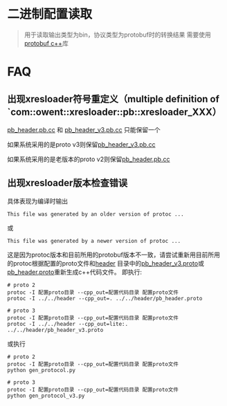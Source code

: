 ﻿二进制配置读取
======

> 用于读取输出类型为bin，协议类型为protobuf时的转换结果
> 需要使用[protobuf c++](https://github.com/google/protobuf)库

FAQ
======

出现xresloader符号重定义（multiple definition of `com::owent::xresloader::pb::xresloader_XXX）
------

[pb_header.pb.cc](pb_header.pb.cc) 和 [pb_header_v3.pb.cc](pb_header_v3.pb.cc) 只能保留一个

如果系统采用的是proto v3则保留[pb_header_v3.pb.cc](pb_header_v3.pb.cc)

如果系统采用的是老版本的proto v2则保留[pb_header.pb.cc](pb_header.pb.cc)

出现xresloader版本检查错误
------
具体表现为编译时输出
```
This file was generated by an older version of protoc ...
```
或
```
This file was generated by a newer version of protoc ...
```

这是因为protoc版本和目前所用的protobuf版本不一致，请尝试重新用目前所用的protoc根据配置的proto文件和[header](../../header)
目录中的[pb_header_v3.proto](../../header/pb_header_v3.proto)或[pb_header.proto](../../header/pb_header.proto)重新生成c++代码文件。
即执行:
```
# proto 2
protoc -I 配置proto目录 --cpp_out=配置代码目录 配置proto文件
protoc -I ../../header --cpp_out=. ../../header/pb_header.proto

# proto 3
protoc -I 配置proto目录 --cpp_out=配置代码目录 配置proto文件
protoc -I ../../header --cpp_out=lite:. ../../header/pb_header_v3.proto
```
或执行
```
# proto 2
protoc -I 配置proto目录 --cpp_out=配置代码目录 配置proto文件
python gen_protocol.py

# proto 3
protoc -I 配置proto目录 --cpp_out=配置代码目录 配置proto文件
python gen_protocol_v3.py
```